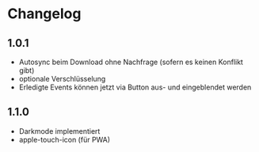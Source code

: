 # Changelog

## 1.0.1

- Autosync beim Download ohne Nachfrage (sofern es keinen Konflikt gibt)
- optionale Verschlüsselung
- Erledigte Events können jetzt via Button aus- und eingeblendet werden

## 1.1.0

- Darkmode implementiert
- apple-touch-icon (für PWA)
